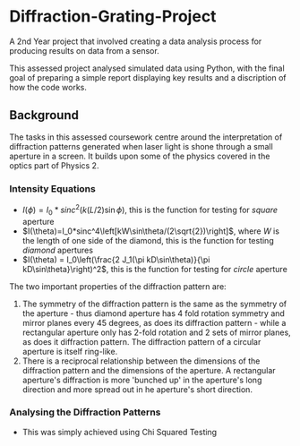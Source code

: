 # Diffraction-Grating-Project
A 2nd Year project that involved creating a data analysis process for producing results on data from a sensor.

This assessed project analysed simulated data using Python, with the final goal of preparing a simple report displaying key results and a discription of how the code works.

## Background

The tasks in this assessed coursework centre around the interpretation of diffraction patterns generated when laser light is shone through a small aperture in a screen. It builds upon some of the physics covered in the optics part of Physics 2.

### Intensity Equations

- $I(\phi) = I_0*sinc^2\left(k(L/2)\sin\phi\right)$, this is the function for testing for *square* aperture
- $I(\theta)=I_0*sinc^4\left[kW\sin\theta/(2\sqrt{2})\right]$, where $W$ is the length of one side of the diamond, this is the function for testing *diamond* apertures
- $I(\theta) = I_0\left(\frac{2 J_1(\pi kD\sin\theta)}{\pi kD\sin\theta}\right)^2$, this is the function for testing for *circle* aperture

The two important properties of the diffraction pattern are:
1. The symmetry of the diffraction pattern is the same as the symmetry of the aperture - thus  diamond aperture has 4 
fold rotation symmetry and mirror planes every 45 degrees, as does its diffraction pattern - while a rectangular 
aperture only has 2-fold rotation and 2 sets of mirror planes, as does it diffraction pattern. The diffraction pattern 
of a circular aperture is itself ring-like.
2. There is a reciprocal relationship between the dimensions of the diffraction pattern and the dimensions of the aperture. A rectangular aperture's diffraction is more 'bunched up' in the aperture's long direction and more spread out in he
aperture's short direction.


### Analysing the Diffraction Patterns

- This was simply achieved using Chi Squared Testing
